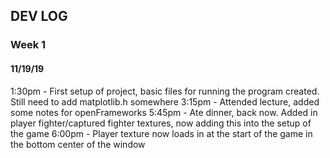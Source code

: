 ## DEV LOG
### Week 1
#### 11/19/19
1:30pm - First setup of project, basic files for running the program created. Still need to add matplotlib.h somewhere
3:15pm - Attended lecture, added some notes for openFrameworks
5:45pm - Ate dinner, back now. Added in player fighter/captured fighter textures, now adding this into the setup of the game
6:00pm - Player texture now loads in at the start of the game in the bottom center of the window